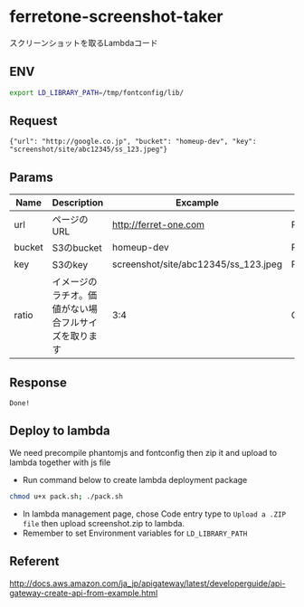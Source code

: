 # ferretone-screenshot-taker
スクリーンショットを取るLambdaコード

## ENV
```bash
export LD_LIBRARY_PATH=/tmp/fontconfig/lib/
```

## Request
```
{"url": "http://google.co.jp", "bucket": "homeup-dev", "key": "screenshot/site/abc12345/ss_123.jpeg"}
```

## Params
| Name   | Description | Excample | |
|-------|-------------|----------|-----------|
| url    | ページのURL  | http://ferret-one.com | Required |
| bucket | S3のbucket | homeup-dev | Required |
| key    | S3のkey     | screenshot/site/abc12345/ss_123.jpeg | Required |
| ratio  | イメージのラチオ。価値がない場合フルサイズを取ります | 3:4 | Optional |

## Response
```
Done!
```

## Deploy to lambda
We need precompile phantomjs and fontconfig then zip it and upload to lambda together with js file

* Run command below to create lambda deployment package

```bash
chmod u+x pack.sh; ./pack.sh
```
* In lambda management page, chose Code entry type to `Upload a .ZIP file` then upload screenshot.zip to lambda.
* Remember to set Environment variables for `LD_LIBRARY_PATH`

## Referent
http://docs.aws.amazon.com/ja_jp/apigateway/latest/developerguide/api-gateway-create-api-from-example.html

